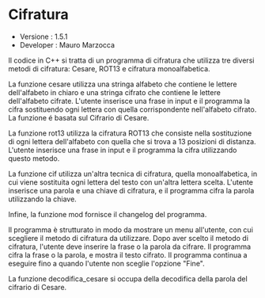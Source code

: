 # Cifratura

<ul>
<li> Versione : 1.5.1</li>
<li> Developer : Mauro Marzocca </li>
</ul>

Il codice in C++ si tratta di un programma di cifratura che utilizza tre diversi metodi di cifratura: Cesare, ROT13 e cifratura monoalfabetica.

La funzione cesare utilizza una stringa alfabeto che contiene le lettere dell'alfabeto in chiaro e una stringa cifrato che contiene le lettere dell'alfabeto cifrate.
L'utente inserisce una frase in input e il programma la cifra sostituendo ogni lettera con quella corrispondente nell'alfabeto cifrato.
La funzione é basata sul Cifrario di Cesare.

La funzione rot13 utilizza la cifratura ROT13 che consiste nella sostituzione di ogni lettera dell'alfabeto con quella che si trova a 13 posizioni di distanza.
L'utente inserisce una frase in input e il programma la cifra utilizzando questo metodo.

La funzione cif utilizza un'altra tecnica di cifratura, quella monoalfabetica, in cui viene sostituita ogni lettera del testo con un'altra lettera scelta.
L'utente inserisce una parola e una chiave di cifratura, e il programma cifra la parola utilizzando la chiave.

Infine, la funzione mod fornisce il changelog del programma.

Il programma è strutturato in modo da mostrare un menu all'utente, con cui scegliere il metodo di cifratura da utilizzare.
Dopo aver scelto il metodo di cifratura, l'utente deve inserire la frase o la parola da cifrare.
Il programma cifra la frase o la parola, e mostra il testo cifrato.
Il programma continua a eseguire fino a quando l'utente non sceglie l'opzione "Fine".

La funzione decodifica_cesare si occupa della decodifica della parola del cifrario di Cesare.
